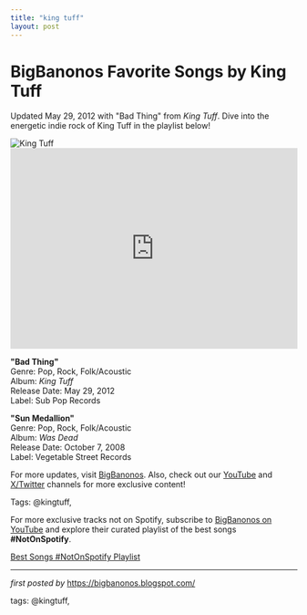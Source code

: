 ```yaml
---
title: "king tuff"
layout: post
---
```

<!-- Title of the Post -->
<h1 >BigBanonos Favorite Songs by King Tuff</h1> <!-- Introductory Text -->
<p >Updated May 29, 2012 with "Bad Thing" from <em>King Tuff</em>. Dive into the energetic indie rock of King Tuff in the playlist below!</p> <!-- Featured Image -->
<div > <img src="https://i.scdn.co/image/ab67616d0000b2731266e22c412047bc5ba5e171" alt="King Tuff" />
</div> <!-- Spotify Embed -->
<div > <iframe src="https://open.spotify.com/embed/playlist/1QJcwdMLhM1A8cGdeLlf8i?utm_source=generator" width="100%" height="352" frameborder="0" allowfullscreen="" allow="autoplay; clipboard-write; encrypted-media; fullscreen; picture-in-picture" loading="lazy"></iframe>
</div> <!-- Song Information -->
<div > <p><strong>"Bad Thing"</strong><br> Genre: Pop, Rock, Folk/Acoustic<br> Album: <em>King Tuff</em><br> Release Date: May 29, 2012<br> Label: Sub Pop Records</p> <p><strong>"Sun Medallion"</strong><br> Genre: Pop, Rock, Folk/Acoustic<br> Album: <em>Was Dead</em><br> Release Date: October 7, 2008<br> Label: Vegetable Street Records</p>
</div> <!-- Footer Links -->
<div > <p>For more updates, visit <a href="https://bigbanonos.blogspot.com/" target="_blank">BigBanonos</a>. Also, check out our <a href="https://www.youtube.com/@BigBanonos" target="_blank">YouTube</a> and <a href="https://x.com/bigbanonos" target="_blank">X/Twitter</a> channels for more exclusive content!</p>
</div> <!-- Tags -->
<p >Tags: @kingtuff,</p>


<!--Subscribe and Playlist Links-->
<div>
    <p>For more exclusive tracks not on Spotify, subscribe to <a href="https://www.youtube.com/@BigBanonos" target="_blank">BigBanonos on YouTube</a> and explore their curated playlist of the best songs <strong>#NotOnSpotify</strong>.</p>
    <p><a href="https://www.youtube.com/playlist?list=PLtuNtuTatqI0kFahUCbtbfenC_ET5O_tr" target="_blank">Best Songs #NotOnSpotify Playlist<br /></a></p></div>

<hr />

<p><em>first posted by</em> <a href="https://bigbanonos.blogspot.com/" rel="noopener" target="_new">https://bigbanonos.blogspot.com/</a></p>

<p>tags: @kingtuff,</p>
